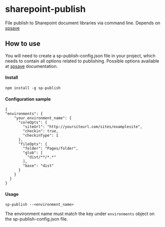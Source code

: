 # sharepoint-publish
File publish to Sharepoint document libraries via command line. Depends on [spsave](https://github.com/s-KaiNet/spsave)

## How to use
You will need to create a sp-publish-config.json file in your project, which needs to contain all options related to publishing. Possible options available at [spsave](https://github.com/s-KaiNet/spsave) documentation.

#### Install
    npm install -g sp-publish

#### Configuration sample
    {
    "environments": {
        "your_environment_name": {
          "coreOpts": {
            "siteUrl": "http://yoursiteurl.com/sites/examplesite",
            "checkin": true,
            "checkinType": 1
          },
          "fileOpts": {
            "folder": "Pages/folder",
            "glob": [
              "dist/**/*.*"
            ],
            "base": "dist"
          }
        }
      }
    }

#### Usage
    sp-publish --<environment_name>

The environment name must match the key under `environments` object on the sp-publish-config.json file.